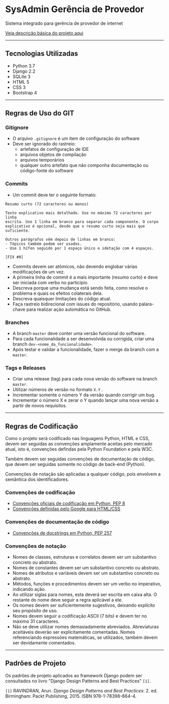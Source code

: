 # SysAdmin Gerência de Provedor
Sistema integrado para gerência de provedor de internet 

[Veja descrição básica do projeto aqui](Descrição.md)

-------------------------------

## Tecnologias Utilizadas

- Python 3.7
- Django 2.2
- SQLite 3
- HTML 5
- CSS 3
- Bootstrap 4

-------------------------------

## Regras de Uso do GIT

### Gitignore

- O arquivo ```.gitignore``` é um item de configuração do software
- Deve ser ignorado do rastreio:
  - artefatos de configuração de IDE
  - arquivos objetos de compilação
  - arquivos temporários
  - qualquer outro artefato que não componha documentação ou código-fonte do software

### Commits

- Um commit deve ter o seguinte formato:

```
Resumo curto (72 caracteres ou menos)

Texto explicativo mais detalhado. Use no máximo 72 caracteres por linha
escrita. Use 1 linha em branco para separar cada componente. O corpo
explicativo é opcional, desde que o resumo curto seja mais que 
suficiente.

Outros parágrafos vêm depois de linhas em branco:
- Tópicos também podem ser usados.
- Use 1 hífen seguido por 1 espaço único e idetação com 4 espaços.

[FIX #0]
```

- Commits devem ser atômicos, não devendo englobar várias modificações de um vez.
- A primeira linha de commit é a mais importante (resumo curto) e deve ser iniciada com verbo no particípio.
- Descreva porque uma mudança está sendo feita, como resolve o problema e quais os efeitos colaterais dela.
- Descreva quaisquer limitações do código atual.
- Faça rastreio bidirecional com issues do repositório, usando palara-chave para realizar ação automática no GitHub.

### Branches

- A branch ```master``` deve conter uma versão funcional do software.
- Para cada funcionalidade a ser desenvolvida ou corrigida, criar uma branch ```dev-<nome_da_funcionalidade>```.
- Após testar e validar a funcionalidade, fazer o merge da branch com a ```master```.

### Tags e Releases

- Criar uma release (tag) para cada nova versão do software na branch ```master```.
- Utilizar números de versão no formato ```X.Y``` .
- Incrementar somente o número Y da versão quando corrigir um bug.
- Incrementar o número X e zerar o Y quando lançar uma nova versão a partir de novos requisitos.

-------------------------------

## Regras de Codificação

Como o projeto será codificado nas linguagens Python, HTML e CSS, devem ser seguidas as convenções amplamente aceitas pelo mercado atual, isto é, convenções defindas pela Python Foundation e pela W3C. 

Também devem ser seguidas convenções de documentação de código, que devem ser seguidas somente no código de back-end (Python).

Convenções de notação são aplicadas a qualquer código, pois envolvem a semântica dos identificadores.

### Convenções de codificação

- [Convenções oficiais de codificação em Python, PEP 8](https://www.python.org/dev/peps/pep-0008/)
- [Convenções definidas pelo Google para HTML/CSS](https://google.github.io/styleguide/htmlcssguide.html)

### Convenções de documentação de código

- [Convenções de docstrings em Python, PEP 257](https://www.python.org/dev/peps/pep-0257/)

### Convenções de notação

- Nomes de classes, estruturas e correlatos devem ser um substantivo concreto ou abstrato.
- Nomes de constantes devem ser um substantivo concreto ou abstrato.
- Nomes de atributos e variáveis devem ser um substantivo concreto ou abstrato.
- Métodos, funções e procedimentos devem ser um verbo no imperativo, indicando ação.
- Ao utilizar siglas para nomes, esta deverá ser escrita em caixa alta. O restante do nome deve seguir a regra aplicável a ele.
- Os nomes devem ser suficientemente sugestivos, deixando explícito seu propósito de uso.
- Nomes devem seguir a codificação ASCII (7 bits) e devem ter no máximo 31 caracteres.
- Não se deve utilizar nomes demasiadamente abreviados. Abreviaturas aceitáveis deverão ser explicitamente comentadas. Nomes referenciando expressões matemáticas, se utilizados, também devem ser devidamente comentados.

-------------------------------

## Padrões de Projeto

Os padrões de projeto aplicados ao framework Django podem ser consultados no livro "Django Design Patterns and Best Practices" ```[1]```.

```[1]``` RAVINDRAN, Arun. _Django Design Patterns and Best Practices_: 2. ed. Birmingham: Packt Publishing, 2015. ISBN 978-1-78398-664-4.

[//]: # (Link para compra do livro:)
[//]: # (https://www.packtpub.com/web-development/django-design-patterns-and-best-practices-second-edition)
[//]: # (Link para download gratuito do livro:)
[//]: # (https://docplayer.net/53000043-Django-design-patterns-and-best-practices.html)
